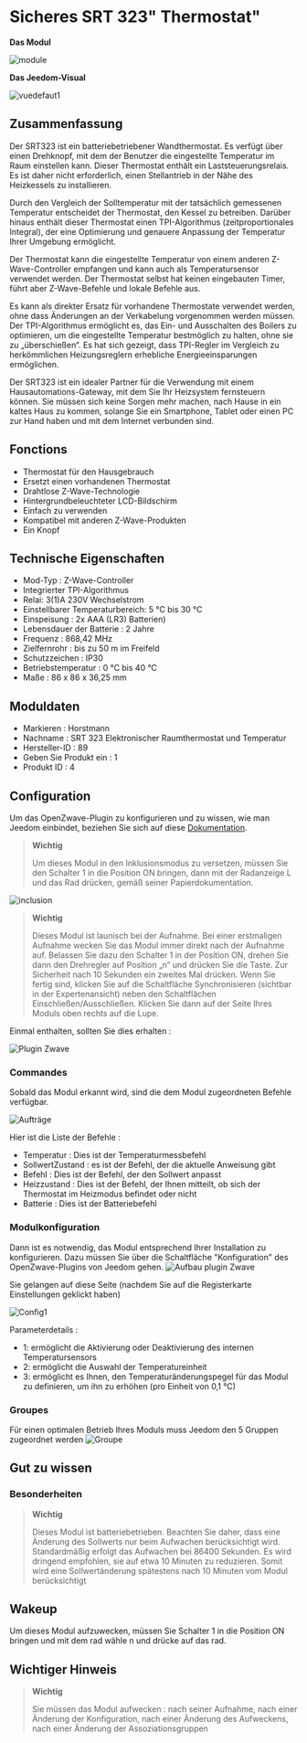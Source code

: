 # Sicheres SRT 323" Thermostat"

**Das Modul**

![module](images/secure.srt323/module.jpg)

**Das Jeedom-Visual**

![vuedefaut1](images/secure.srt323/vuedefaut1.jpg)

## Zusammenfassung

Der SRT323 ist ein batteriebetriebener Wandthermostat. Es verfügt über einen Drehknopf, mit dem der Benutzer die eingestellte Temperatur im Raum einstellen kann. Dieser Thermostat enthält ein Laststeuerungsrelais. Es ist daher nicht erforderlich, einen Stellantrieb in der Nähe des Heizkessels zu installieren.

Durch den Vergleich der Solltemperatur mit der tatsächlich gemessenen Temperatur entscheidet der Thermostat, den Kessel zu betreiben. Darüber hinaus enthält dieser Thermostat einen TPI-Algorithmus (zeitproportionales Integral), der eine Optimierung und genauere Anpassung der Temperatur Ihrer Umgebung ermöglicht.

Der Thermostat kann die eingestellte Temperatur von einem anderen Z-Wave-Controller empfangen und kann auch als Temperatursensor verwendet werden. Der Thermostat selbst hat keinen eingebauten Timer, führt aber Z-Wave-Befehle und lokale Befehle aus.

Es kann als direkter Ersatz für vorhandene Thermostate verwendet werden, ohne dass Änderungen an der Verkabelung vorgenommen werden müssen. Der TPI-Algorithmus ermöglicht es, das Ein- und Ausschalten des Boilers zu optimieren, um die eingestellte Temperatur bestmöglich zu halten, ohne sie zu „überschießen“. Es hat sich gezeigt, dass TPI-Regler im Vergleich zu herkömmlichen Heizungsreglern erhebliche Energieeinsparungen ermöglichen.

Der SRT323 ist ein idealer Partner für die Verwendung mit einem Hausautomations-Gateway, mit dem Sie Ihr Heizsystem fernsteuern können. Sie müssen sich keine Sorgen mehr machen, nach Hause in ein kaltes Haus zu kommen, solange Sie ein Smartphone, Tablet oder einen PC zur Hand haben und mit dem Internet verbunden sind.

## Fonctions

-   Thermostat für den Hausgebrauch
-   Ersetzt einen vorhandenen Thermostat
-   Drahtlose Z-Wave-Technologie
-   Hintergrundbeleuchteter LCD-Bildschirm
-   Einfach zu verwenden
-   Kompatibel mit anderen Z-Wave-Produkten
-   Ein Knopf

## Technische Eigenschaften

-   Mod-Typ : Z-Wave-Controller
-   Integrierter TPI-Algorithmus
-   Relai: 3(1)A 230V Wechselstrom
-   Einstellbarer Temperaturbereich: 5 °C bis 30 °C
-   Einspeisung : 2x AAA (LR3) Batterien)
-   Lebensdauer der Batterie : 2 Jahre
-   Frequenz : 868,42 MHz
-   Zielfernrohr : bis zu 50 m im Freifeld
-   Schutzzeichen : IP30
-   Betriebstemperatur : 0 °C bis 40 °C
-   Maße : 86 x 86 x 36,25 mm

## Moduldaten

-   Markieren : Horstmann
-   Nachname : SRT 323 Elektronischer Raumthermostat und Temperatur
-   Hersteller-ID : 89
-   Geben Sie Produkt ein : 1
-   Produkt ID : 4

## Configuration

Um das OpenZwave-Plugin zu konfigurieren und zu wissen, wie man Jeedom einbindet, beziehen Sie sich auf diese [Dokumentation](https://doc.jeedom.com/de_DE/plugins/automation%20protocol/openzwave/).

> **Wichtig**
>
> Um dieses Modul in den Inklusionsmodus zu versetzen, müssen Sie den Schalter 1 in die Position ON bringen, dann mit der Radanzeige L und das Rad drücken, gemäß seiner Papierdokumentation.

![inclusion](images/secure.srt323/inclusion.jpg)

> **Wichtig**
>
> Dieses Modul ist launisch bei der Aufnahme. Bei einer erstmaligen Aufnahme wecken Sie das Modul immer direkt nach der Aufnahme auf. Belassen Sie dazu den Schalter 1 in der Position ON, drehen Sie dann den Drehregler auf Position „n“ und drücken Sie die Taste. Zur Sicherheit nach 10 Sekunden ein zweites Mal drücken. Wenn Sie fertig sind, klicken Sie auf die Schaltfläche Synchronisieren (sichtbar in der Expertenansicht) neben den Schaltflächen Einschließen/Ausschließen. Klicken Sie dann auf der Seite Ihres Moduls oben rechts auf die Lupe.

Einmal enthalten, sollten Sie dies erhalten :

![Plugin Zwave](images/secure.srt323/information.jpg)

### Commandes

Sobald das Modul erkannt wird, sind die dem Modul zugeordneten Befehle verfügbar.

![Aufträge](images/secure.srt323/commandes.jpg)

Hier ist die Liste der Befehle :

-   Temperatur : Dies ist der Temperaturmessbefehl
-   SollwertZustand : es ist der Befehl, der die aktuelle Anweisung gibt
-   Befehl : Dies ist der Befehl, der den Sollwert anpasst
-   Heizzustand : Dies ist der Befehl, der Ihnen mitteilt, ob sich der Thermostat im Heizmodus befindet oder nicht
-   Batterie : Dies ist der Batteriebefehl

### Modulkonfiguration

Dann ist es notwendig, das Modul entsprechend Ihrer Installation zu konfigurieren. Dazu müssen Sie über die Schaltfläche "Konfiguration" des OpenZwave-Plugins von Jeedom gehen.
![Aufbau plugin Zwave](images/plugin/bouton_configuration.jpg)

Sie gelangen auf diese Seite (nachdem Sie auf die Registerkarte Einstellungen geklickt haben)

![Config1](images/secure.srt323/config1.jpg)

Parameterdetails :

-   1: ermöglicht die Aktivierung oder Deaktivierung des internen Temperatursensors
-   2: ermöglicht die Auswahl der Temperatureinheit
-   3: ermöglicht es Ihnen, den Temperaturänderungspegel für das Modul zu definieren, um ihn zu erhöhen (pro Einheit von 0,1 °C)

### Groupes

Für einen optimalen Betrieb Ihres Moduls muss Jeedom den 5 Gruppen zugeordnet werden
![Groupe](images/secure.srt323/groupe.jpg)

## Gut zu wissen

### Besonderheiten

> **Wichtig**
>
> Dieses Modul ist batteriebetrieben. Beachten Sie daher, dass eine Änderung des Sollwerts nur beim Aufwachen berücksichtigt wird. Standardmäßig erfolgt das Aufwachen bei 86400 Sekunden. Es wird dringend empfohlen, sie auf etwa 10 Minuten zu reduzieren. Somit wird eine Sollwertänderung spätestens nach 10 Minuten vom Modul berücksichtigt

## Wakeup

Um dieses Modul aufzuwecken, müssen Sie Schalter 1 in die Position ON bringen und
mit dem rad wähle n und drücke auf das rad.

## Wichtiger Hinweis

> **Wichtig**
>
> Sie müssen das Modul aufwecken : nach seiner Aufnahme, nach einer Änderung der Konfiguration, nach einer Änderung des Aufweckens, nach einer Änderung der Assoziationsgruppen
